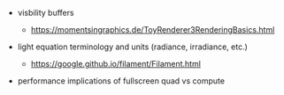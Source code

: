 - visbility buffers
  - https://momentsingraphics.de/ToyRenderer3RenderingBasics.html

- light equation terminology and units (radiance, irradiance, etc.)
  - https://google.github.io/filament/Filament.html

- performance implications of fullscreen quad vs compute